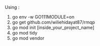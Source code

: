 Using :

1. go env -w GO111MODULE=on
2. go get github.com/wiliehidayat87/rmqp
3. go mod init [inside_your_project_name]
4. go mod tidy
5. go mod vendor